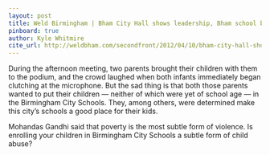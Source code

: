 ```yaml
---
layout: post
title: Weld Birmingham | Bham City Hall shows leadership, Bham school board shows its...
pinboard: true
author: Kyle Whitmire
cite_url: http://weldbham.com/secondfront/2012/04/10/bham-city-hall-shows-leadership-bham-school-board-shows-shows-its/
---
```

During the afternoon meeting, two parents brought their children with them to the podium, and the crowd laughed when both infants immediately began clutching at the microphone. But the sad thing is that both those parents wanted to put their children — neither of which were yet of school age — in the Birmingham City Schools. They, among others, were determined make this city’s schools a good place for their kids.

Mohandas Gandhi said that poverty is the most subtle form of violence. Is enrolling your children in Birmingham City Schools a subtle form of child abuse?
